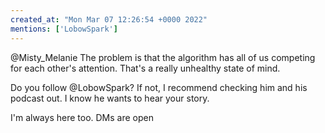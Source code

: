 ```yaml
---
created_at: "Mon Mar 07 12:26:54 +0000 2022"
mentions: ['LobowSpark']
---
```


@Misty_Melanie The problem is that the algorithm has all of us competing for each other's attention. That's a really unhealthy state of mind.

Do you follow @LobowSpark? If not, I recommend checking him and his podcast out. I know he wants to hear your story.

I'm always here too. DMs are open